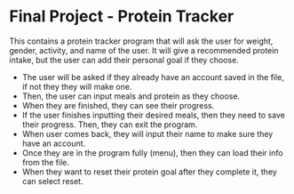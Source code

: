 # Final Project - Protein Tracker

This contains a protein tracker program that will ask the user for weight, gender, activity, and name of the user. It will give a recommended protein intake, but the user can add their personal goal if they choose.

* The user will be asked if they already have an account saved in the file, if not they they will make one.
* Then, the user can input meals and protein as they choose.
* When they are finished, they can see their progress.
* If the user finishes inputting their desired meals, then they need to save their progress. Then, they can exit the program.
* When user comes back, they will input their name to make sure they have an account.
* Once they are in the program fully (menu), then they can load their info from the file.
* When they want to reset their protein goal after they complete it, they can select reset.
